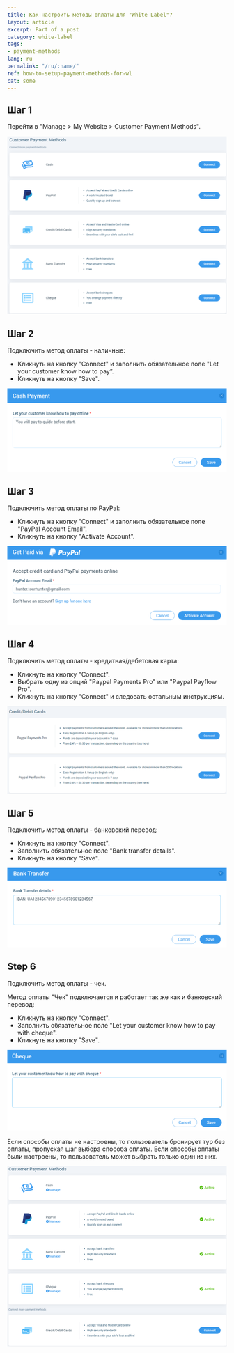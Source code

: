 ```yaml
---
title: Как настроить методы оплаты для "White Label"?
layout: article
excerpt: Part of a post
category: white-label
tags:
- payment-methods
lang: ru
permalink: "/ru/:name/"
ref: how-to-setup-payment-methods-for-wl
cat: some
---
```


## **Шаг 1**

Перейти в "Manage > My Website > Customer Payment Methods".

![How_to_setup_payment_methods_for_wl1](/assets/images/how_to_setup_payment_methods_for_wl1.png)

## **Шаг 2**

Подключить метод оплаты - наличные:

- Кликнуть на кнопку "Connect" и заполнить обязательное поле "Let your customer know how to pay”.
- Кликнуть на кнопку "Save".

![How_to_setup_payment_methods_for_wl2](/assets/images/how_to_setup_payment_methods_for_wl2.png)

## **Шаг 3**

Подключить метод оплаты по PayPal:

- Кликнуть на кнопку "Connect" и заполнить обязательное поле "PayPal Account Email".
- Кликнуть на кнопку "Activate Account".

![How_to_setup_payment_methods_for_wl3](/assets/images/how_to_setup_payment_methods_for_wl3.png)

## **Шаг 4**

Подключить метод оплаты - кредитная/дебетовая карта:

- Кликнуть на кнопку "Connect".
- Выбрать одну из опций "Paypal Payments Pro" или "Paypal Payflow Pro".
- Кликнуть на кнопку "Connect" и следовать остальным инструкциям.

![How_to_setup_payment_methods_for_wl4](/assets/images/how_to_setup_payment_methods_for_wl4.png)

## **Шаг 5**

Подключить метод оплаты - банковский перевод:

- Кликнуть на кнопку "Connect".
- Заполнить обязательное поле "Bank transfer details".
- Кликнуть на кнопку "Save".

![How_to_setup_payment_methods_for_wl5](/assets/images/how_to_setup_payment_methods_for_wl5.png)

## **Step 6**

Подключить метод оплаты - чек.

Метод оплаты "Чек" подключается и работает так же как и банковский перевод:

- Кликнуть на кнопку "Connect".
- Заполнить обязательное поле "Let your customer know how to pay with cheque".
- Кликнуть на кнопку "Save".

![How_to_setup_payment_methods_for_wl6](/assets/images/how_to_setup_payment_methods_for_wl6.png)

Если способы оплаты не настроены, то пользователь бронирует тур без оплаты, пропуская шаг выбора способа оплаты. Если способы оплаты были настроены, то пользователь может выбрать только один из них.

![How_to_setup_payment_methods_for_wl7](/assets/images/how_to_setup_payment_methods_for_wl7.png)
